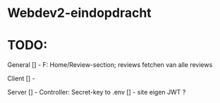 # Webdev2-eindopdracht
 
# TODO:

General
[] - F: Home/Review-section; reviews fetchen van alle reviews 

Client
[] - 

Server
[] - Controller: Secret-key to .env
[] - site eigen JWT ?


